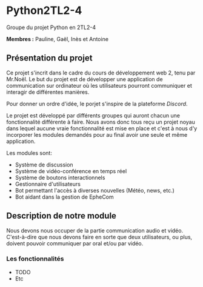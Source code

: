 # Python2TL2-4
Groupe du projet Python en 2TL2-4

**Membres :**
Pauline, Gaël, Inès et Antoine

## Présentation du projet
Ce projet s'incrit dans le cadre du cours de développement
web 2, tenu par Mr.Noël. Le but du projet est 
de développer une application de communication sur ordinateur
où les utilisateurs pourront communiquer et interagir de 
différentes manières.

Pour donner un ordre d'idée, le porjet s'inspire de la
plateforme _Discord_.

Le projet est développé par différents groupes qui auront
chacun une fonctionnalité différente à faire. Nous avons donc
tous reçu un projet noyau dans lequel aucune vraie fonctionnalité
est mise en place et c'est à nous d'y incorporer les modules
demandés pour au final avoir une seule et même application.

Les modules sont:

- Système de discussion
- Système de vidéo-conférence en temps réel
- Système de boutons interactionnels
- Gestionnaire d'utilisateurs
- Bot permettant l'accès à diverses nouvelles (Météo, news, etc.)
- Bot aidant dans la gestion de EpheCom



## Description de notre module
Nous devons nous occuper de la partie communication audio et vidéo.
C'est-à-dire que nous devons faire en sorte que 
deux utilisateurs, ou plus, doivent pouvoir communiquer par oral
et/ou par vidéo.

### Les fonctionnalités
- TODO
- Etc